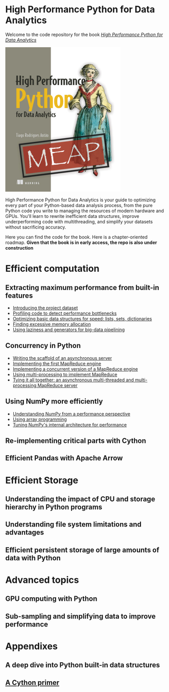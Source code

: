 # High Performance Python for Data Analytics

Welcome to the code repository for the book [_High Performance Python
for Data
Analytics_](https://www.manning.com/books/high-performance-python-for-data-analytics)


![Book cover](cover.jpg)



High Performance Python for Data Analytics is your guide to optimizing
every part of your Python-based data analysis process, from the pure
Python code you write to managing the resources of modern hardware and
GPUs. You'll learn to rewrite inefficient data structures, improve
underperforming code with multithreading, and simplify your datasets
without sacrificing accuracy.


Here you can find the code for the book. Here is a chapter-oriented
roadmap. **Given that the book is in early access, the repo is also
under construction**


# Efficient computation

## Extracting maximum performance from built-in features

- [Introducing the project dataset](02-python/sec1-dataset)
- [Profiling code to detect performance bottlenecks](02-python/sec2-profiling)
- [Optimizing basic data structures for speed: lists, sets, dictionaries](02-python/sec3-basic-ds)
- [Finding excessive memory allocation](02-python/sec4-memory)
- [Using laziness and generators for big-data pipelining](02-python/sec5-lazy)

## Concurrency in Python

- [Writing the scaffold of an asynchronous server](03-concurrency/sec1-async)
- [Implementing the first MapReduce engine](03-concurrency/sec2-naive)
- [Implementing a concurrent version of a MapReduce engine](03-concurrency/sec3-thread)
- [Using multi-processing to implement MapReduce](03-concurrency/sec4-multiprocess)
- [Tying it all together: an asynchronous multi-threaded and multi-processing MapReduce server](03-concurrency/sec5-all)

## Using NumPy more efficiently

- [Understanding NumPy from a performance perspective](04-numpy/sec1-basics)
- [Using array programming](04-numpy/sec2-views)
- [Tuning NumPy's internal architecture for performance](04-numpy/sec3-vectorize)


## Re-implementing critical parts with Cython

## Efficient Pandas with Apache Arrow

# Efficient Storage

##  Understanding the impact of CPU and storage hierarchy in Python programs

## Understanding file system limitations and advantages

## Efficient persistent storage of large amounts of data with Python 

# Advanced topics

## GPU computing with Python

## Sub-sampling and simplifying data to improve performance

# Appendixes

## A deep dive into Python built-in data structures

## [A Cython primer](A03-cython)


